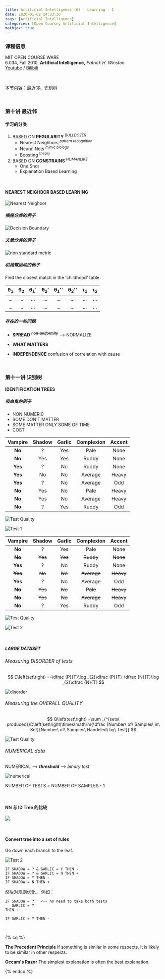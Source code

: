 ```yaml
---
title: Artificial Intelligence (6) · Learning · I
date: 2020-01-02 14:33:30
tags: [Artificial Intelligence]
categories: [Open Course, Artificial Intelligence]
mathjax: true
---
```


### 课程信息

MIT OPEN COURSE WARE  
6.034, Fall 2010, **Artificial Intelligence,** *Patrick H. Winston*  
[Youtube](https://www.youtube.com/watch?v=TjZBTDzGeGg&list=PLUl4u3cNGP63gFHB6xb-kVBiQHYe_4hSi) / [Bilibili](https://www.bilibili.com/video/av75097245)

<br>

本节内容：最近邻、识别树

<!-- more -->

<br>

### 第十讲 最近邻

#### 学习的分类

1. BASED ON **REGULARITY** <sup>*BULLDOZER*</sup>
   - Nearest Neighbors <sup>*pattern recognition*</sup>
   - Neural Nets <sup>*mimic biology*</sup>
   - Boosting <sup>*theory*</sup>
2. BASED ON **CONSTRAINS** <sup>*HUMANLIKE*</sup>
   - One Shot
   - Explanation Based Learning

<br>

#### NEAREST NEIGHBOR BASED LEARNING

![Nearest Neighbor](Artificial-Intelligence-Patrick-Winston-6/knn.png)

##### 插座分类的例子

![Decision Boundary](Artificial-Intelligence-Patrick-Winston-6/db.jpg)

##### 文章分类的例子

![non standard metric](Artificial-Intelligence-Patrick-Winston-6/nonsm.jpg)

##### 机械臂运动的例子

Find the closest match in the 'childhood' table:

| θ<sub>1</sub> | θ<sub>2</sub> | θ<sub>1</sub>' | θ<sub>2</sub>' | θ<sub>1</sub>'' | θ<sub>2</sub>'' | τ<sub>1</sub> | τ<sub>2</sub> |
| :-----------: | :-----------: | :------------: | :------------: | :-------------: | :-------------: | :-----------: | :-----------: |
|      ...      |      ...      |      ...       |      ...       |       ...       |       ...       |      ...      |      ...      |
|      ...      |      ...      |      ...       |      ...       |       ...       |       ...       |      ...      |      ...      |

##### 存在的一些问题

- **SPREAD** <sup>***non-uniformity***</sup> --> NORMALIZE

- **WHAT MATTERS**

- **INDEPENDENCE**
  confusion of correlation with cause

<br>

### 第十一讲 识别树

#### IDENTIFICATION TREES

##### 吸血鬼的例子

- NON NUMERIC
- SOME DON'T MATTER
- SOME MATTER ONLY SOME OF TIME
- COST

| Vampire | Shadow | Garlic | Complexion | Accent |
| :-----: | :----: | :----: | :--------: | :----: |
| **No**  |   ?    |  Yes   |    Pale    |  None  |
| **No**  |  Yes   |  Yes   |   Ruddy    |  None  |
| **Yes** |   ?    |   No   |   Ruddy    |  None  |
| **Yes** |   No   |   No   |  Average   | Heavy  |
| **Yes** |   ?    |   No   |  Average   |  Odd   |
| **No**  |  Yes   |   No   |    Pale    | Heavy  |
| **No**  |  Yes   |   No   |  Average   | Heavy  |
| **No**  |   ?    |  Yes   |   Ruddy    |  Odd   |

![Test Quality](Artificial-Intelligence-Patrick-Winston-6/tq.jpg)

![Test 1](Artificial-Intelligence-Patrick-Winston-6/id.jpg)

|   Vampire   | Shadow  | Garlic  | Complexion  |  Accent   |
| :---------: | :-----: | :-----: | :---------: | :-------: |
|   **No**    |    ?    |   Yes   |    Pale     |   None    |
| ~~**No**~~  | ~~Yes~~ | ~~Yes~~ |  ~~Ruddy~~  | ~~None~~  |
|   **Yes**   |    ?    |   No    |    Ruddy    |   None    |
| ~~**Yes**~~ | ~~No~~  | ~~No~~  | ~~Average~~ | ~~Heavy~~ |
|   **Yes**   |    ?    |   No    |   Average   |    Odd    |
| ~~**No**~~  | ~~Yes~~ | ~~No~~  |  ~~Pale~~   | ~~Heavy~~ |
| ~~**No**~~  | ~~Yes~~ | ~~No~~  | ~~Average~~ | ~~Heavy~~ |
|   **No**    |    ?    |   Yes   |    Ruddy    |    Odd    |

![Test Quality](Artificial-Intelligence-Patrick-Winston-6/t2.jpg)

![Test 2](Artificial-Intelligence-Patrick-Winston-6/idt.jpg)

<br>

##### LARGE DATASET

###### <span style="font-size:110%;">Measuring DISORDER of tests</span>

$$
D\left(set\right) =-\dfrac {P}{T}\log _{2}\dfrac {P}{T}-\dfrac {N}{T}\log _{2}\dfrac {N}{T}
$$

![disorder](Artificial-Intelligence-Patrick-Winston-6/plot.png)

###### <span style="font-size:110%;">Measuring the OVERALL QUALITY</span>

$$
Q\left(test\right) =\sum _{^{sets\ produced}}D\left(set\right)\times\mathrm{\dfrac {Number\ of\ Samples\ in\ Set}{Number\ of\ Samples\ Handeled\ by\ Test}}
$$

![Test Quality](Artificial-Intelligence-Patrick-Winston-6/q.jpg)

###### <span style="font-size:110%;">NUMERICAL data</span>

NUMERICAL --> ***threshold*** --> *binary test*

![numerical](Artificial-Intelligence-Patrick-Winston-6/t.jpg)

NUMBER OF TESTS = NUMBER OF SAMPLES - 1

<br>

#### NN 与 ID Tree 的比较

![](Artificial-Intelligence-Patrick-Winston-6/c.jpg)

<br>

#### Convert tree into a set of rules

Go down each branch to the leaf.

![Test 2](Artificial-Intelligence-Patrick-Winston-6/idt.jpg)

```
IF SHADOW = ? & GARLIC = Y THEN -
IF SHADOW = ? & GARLIC = N THEN +
IF SHADOW = Y THEN -
IF SHADOW = N THEN +
```

然后对规则优化.，例如：

```
IF SHADOW = ?   <-- no need to take both tests
   GARLIC = Y
THEN -

IF GARLIC = Y THEN -
```

<br>

{% cq %}

**The Precedent Principle**
If something is similar in some respects, it is likely to be similar in other respects.

**Occam's Razor**
The simplest explanation is often the best explanation.

{% endcq %}

<br>
